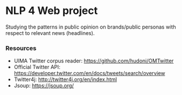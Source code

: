 # NLP 4 Web project

Studying the patterns in public opinion on brands/public personas with respect to relevant news (headlines).

### Resources
* UIMA Twitter corpus reader: <https://github.com/hudoni/OMTwitter>
* Official Twitter API: <https://developer.twitter.com/en/docs/tweets/search/overview>
* Twitter4j: <http://twitter4j.org/en/index.html>
* Jsoup: <https://jsoup.org/>
